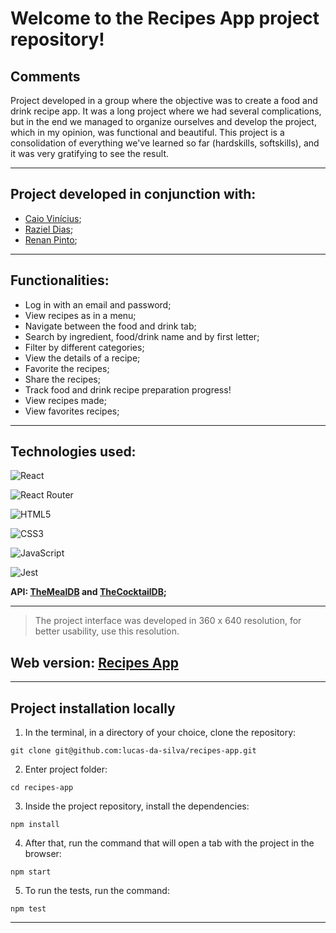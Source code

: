# Welcome to the Recipes App project repository!

## Comments

Project developed in a group where the objective was to create a food and drink recipe app. It was a long project where we had several complications, but in the end we managed to organize ourselves and develop the project, which in my opinion, was functional and beautiful. This project is a consolidation of everything we've learned so far (hardskills, softskills), and it was very gratifying to see the result.

---

## Project developed in conjunction with:
- [Caio Vinícius](https://github.com/cvsf91);
- [Raziel Dias](https://github.com/Raziel-rgp);
- [Renan Pinto](https://github.com/Renan-Pint0);

---

## Functionalities:

- Log in with an email and password;
- View recipes as in a menu;
- Navigate between the food and drink tab;
- Search by ingredient, food/drink name and by first letter;
- Filter by different categories;
- View the details of a recipe;
- Favorite the recipes;
- Share the recipes;
- Track food and drink recipe preparation progress!
- View recipes made;
- View favorites recipes;

---

## Technologies used:

![React](https://img.shields.io/badge/react-%2320232a.svg?style=for-the-badge&logo=react&logoColor=%2361DAFB)

![React Router](https://img.shields.io/badge/React_Router-CA4245?style=for-the-badge&logo=react-router&logoColor=white)

![HTML5](https://img.shields.io/badge/html5-%23E34F26.svg?style=for-the-badge&logo=html5&logoColor=white)

![CSS3](https://img.shields.io/badge/css3-%231572B6.svg?style=for-the-badge&logo=css3&logoColor=white)

![JavaScript](https://img.shields.io/badge/javascript-%23323330.svg?style=for-the-badge&logo=javascript&logoColor=%23F7DF1E)

![Jest](https://img.shields.io/badge/-jest-%23C21325?style=for-the-badge&logo=jest&logoColor=white) 

<strong> API: [TheMealDB](https://www.themealdb.com/api.php) and [TheCocktailDB](https://www.thecocktaildb.com/api.php); </strong>


---

> The project interface was developed in 360 x 640 resolution, for better usability, use this resolution.

## Web version: [Recipes App](https://lucas-da-silva.github.io/recipes-app/)

---

## Project installation locally

1. In the terminal, in a directory of your choice, clone the repository:

```
git clone git@github.com:lucas-da-silva/recipes-app.git
```

2. Enter project folder:

```
cd recipes-app
```

3. Inside the project repository, install the dependencies:

```
npm install
```

4. After that, run the command that will open a tab with the project in the browser:

```
npm start
```

5. To run the tests, run the command:

```
npm test
```

---
